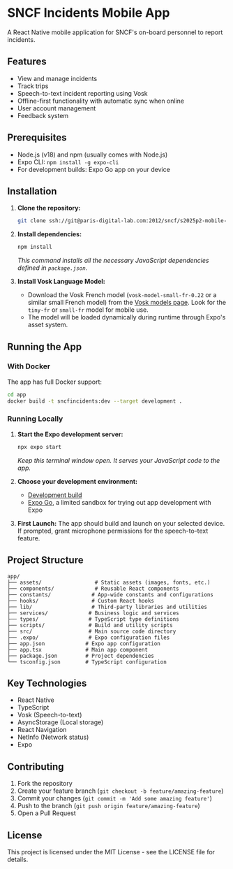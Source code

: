 # SNCF Incidents Mobile App

A React Native mobile application for SNCF's on-board personnel to report incidents.

## Features

- View and manage incidents
- Track trips
- Speech-to-text incident reporting using Vosk
- Offline-first functionality with automatic sync when online
- User account management
- Feedback system

## Prerequisites

- Node.js (v18) and npm (usually comes with Node.js)
- Expo CLI: `npm install -g expo-cli`
- For development builds: Expo Go app on your device

## Installation

1.  **Clone the repository:**
    ```bash
    git clone ssh://git@paris-digital-lab.com:2012/sncf/s2025p2-mobile-app-incidents.git
    ```

2.  **Install dependencies:**
    ```bash
    npm install
    ```
    *This command installs all the necessary JavaScript dependencies defined in `package.json`.*

3.  **Install Vosk Language Model:**
    - Download the Vosk French model (`vosk-model-small-fr-0.22` or a similar small French model) from the [Vosk models page](https://alphacephei.com/vosk/models). Look for the `tiny-fr` or `small-fr` model for mobile use.
    - The model will be loaded dynamically during runtime through Expo's asset system.

## Running the App

### With Docker

The app has full Docker support:
```bash
cd app
docker build -t sncfincidents:dev --target development .
```

### Running Locally

1.  **Start the Expo development server:**
    ```bash
    npx expo start
    ```
    *Keep this terminal window open. It serves your JavaScript code to the app.*

2.  **Choose your development environment:**
    - [Development build](https://docs.expo.dev/develop/development-builds/introduction/)
    - [Expo Go](https://expo.dev/go), a limited sandbox for trying out app development with Expo

3.  **First Launch:** The app should build and launch on your selected device. If prompted, grant microphone permissions for the speech-to-text feature.

## Project Structure

```
app/
├── assets/                 # Static assets (images, fonts, etc.)
├── components/             # Reusable React components
├── constants/             # App-wide constants and configurations
├── hooks/                 # Custom React hooks
├── lib/                   # Third-party libraries and utilities
├── services/             # Business logic and services
├── types/                # TypeScript type definitions
├── scripts/              # Build and utility scripts
├── src/                  # Main source code directory
├── .expo/                # Expo configuration files
├── app.json             # Expo app configuration
├── app.tsx              # Main app component
├── package.json         # Project dependencies
└── tsconfig.json        # TypeScript configuration
```

## Key Technologies

- React Native
- TypeScript
- Vosk (Speech-to-text)
- AsyncStorage (Local storage)
- React Navigation
- NetInfo (Network status)
- Expo

## Contributing

1. Fork the repository
2. Create your feature branch (`git checkout -b feature/amazing-feature`)
3. Commit your changes (`git commit -m 'Add some amazing feature'`)
4. Push to the branch (`git push origin feature/amazing-feature`)
5. Open a Pull Request

## License

This project is licensed under the MIT License - see the LICENSE file for details.
